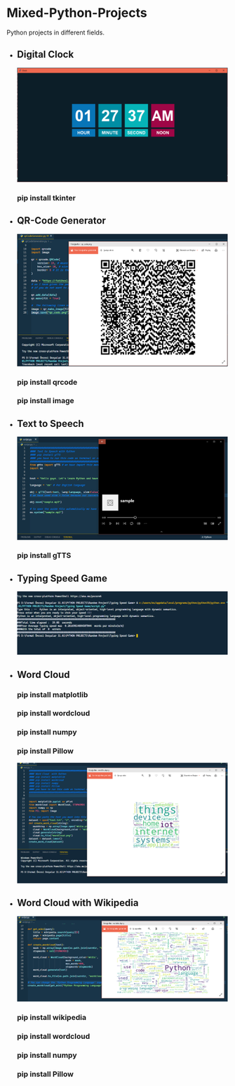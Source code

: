 # Mixed-Python-Projects
Python projects in different fields.

<ul>
  <li><h2>Digital Clock</h2></li>
<img src="img/clock.png" >
<h3>pip install tkinter</h3>
 <li><h2>QR-Code Generator</h2></li>
<img src="img/qr.png" >
<h3>pip install qrcode</h3>
<h3>pip install image</h3>
 <li><h2>Text to Speech</h2></li>
<img src="img/text_to_speech.png" >
<h3>pip install gTTS</h3>
 <li><h2>Typing Speed Game</h2></li>
<img src="img/typing.png" >
 <li><h2>Word Cloud</h2></li>
<h3>pip install matplotlib</h3>
<h3>pip install wordcloud</h3>
<h3>pip install numpy</h3>
<h3>pip install Pillow</h3>
<img src="img/wc.png" >
 <li><h2>Word Cloud with Wikipedia</h2></li>
<img src="img/wc_wikipedia.png" >
<h3>pip install wikipedia</h3>
<h3>pip install wordcloud</h3>
<h3>pip install numpy</h3>
<h3>pip install Pillow</h3>
<ul>
